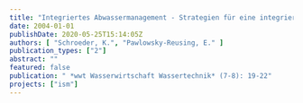 ```yaml
---
title: "Integriertes Abwassermanagement - Strategien für eine integrierte Bewirtschaftung des Berliner Abwassersystems und Nutzen von lokalen und globalen Steuerungskonzepten"
date: 2004-01-01
publishDate: 2020-05-25T15:14:05Z
authors: [ "Schroeder, K.", "Pawlowsky-Reusing, E." ]
publication_types: ["2"]
abstract: ""
featured: false
publication: " *wwt Wasserwirtschaft Wassertechnik* (7-8): 19-22"
projects: ["ism"]
---
```


